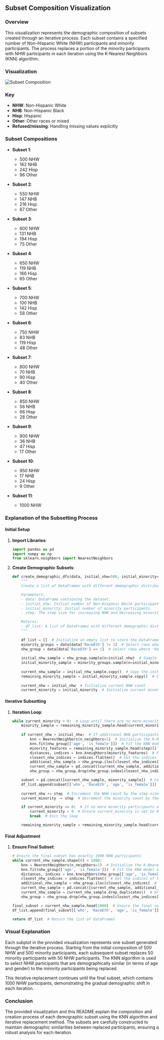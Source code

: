 ## Subset Composition Visualization

### Overview
This visualization represents the demographic composition of subsets created through an iterative process. Each subset contains a specified number of Non-Hispanic White (NHW) participants and minority participants. The process replaces a portion of the minority participants with NHW participants in each iteration using the K-Nearest Neighbors (KNN) algorithm.

### Visualization
![Subset Composition](SubsetCompositionMultipleSubs.jpg)

### Key
- **NHW**: Non-Hispanic White
- **NHB**: Non-Hispanic Black
- **Hisp**: Hispanic
- **Other**: Other races or mixed
- **Refused/missing**: Handling missing values explicitly

### Subset Compositions
- **Subset 1**: 
  - 500 NHW
  - 162 NHB
  - 242 Hisp
  - 96 Other

- **Subset 2**:
  - 550 NHW
  - 147 NHB
  - 216 Hisp
  - 87 Other

- **Subset 3**:
  - 600 NHW
  - 131 NHB
  - 194 Hisp
  - 75 Other

- **Subset 4**:
  - 650 NHW
  - 119 NHB
  - 166 Hisp
  - 65 Other

- **Subset 5**:
  - 700 NHW
  - 100 NHB
  - 142 Hisp
  - 58 Other

- **Subset 6**:
  - 750 NHW
  - 83 NHB
  - 119 Hisp
  - 48 Other

- **Subset 7**:
  - 800 NHW
  - 70 NHB
  - 90 Hisp
  - 40 Other

- **Subset 8**:
  - 850 NHW
  - 56 NHB
  - 66 Hisp
  - 28 Other

- **Subset 9**:
  - 900 NHW
  - 36 NHB
  - 47 Hisp
  - 17 Other

- **Subset 10**:
  - 950 NHW
  - 17 NHB
  - 24 Hisp
  - 9 Other

- **Subset 11**:
  - 1000 NHW

### Explanation of the Subsetting Process

#### Initial Setup
1. **Import Libraries**:
    ```python
    import pandas as pd
    import numpy as np
    from sklearn.neighbors import NearestNeighbors
    ```

2. **Create Demographic Subsets**:
    ```python
    def create_demographic_dfs(data, initial_nhw=500, initial_minority=500, step=50):
        """
        Create a list of DataFrames with different demographic distributions.

        Parameters:
        - data: DataFrame containing the dataset.
        - initial_nhw: Initial number of Non-Hispanic White participants.
        - initial_minority: Initial number of minority participants.
        - step: The step size for increasing NHW and decreasing minority participants in each subsequent DataFrame.

        Returns:
        - df_list: A list of DataFrames with different demographic distributions.
        """
        
        df_list = []  # Initialize an empty list to store the DataFrames
        minority_groups = data[data['RaceEth'] != 1]  # Select rows where 'RaceEth' is not NHW
        nhw_group = data[data['RaceEth'] == 1]  # Select rows where 'RaceEth' is NHW
        
        initial_nhw_sample = nhw_group.sample(n=initial_nhw)  # Sample initial NHW participants
        initial_minority_sample = minority_groups.sample(n=initial_minority)  # Sample initial minority participants
        
        current_nhw_sample = initial_nhw_sample.copy()  # Copy the initial NHW sample to use as the starting point
        remaining_minority_sample = initial_minority_sample.copy()  # Copy the initial minority sample to use as the starting point
        
        current_nhw = initial_nhw  # Initialize current NHW count
        current_minority = initial_minority  # Initialize current minority count
    ```

#### Iterative Subsetting
1. **Iteration Loop**:
    ```python
    while current_minority > 0:  # Loop until there are no more minority participants to decrement
        minority_sample = remaining_minority_sample.head(current_minority)  # Select the first current_minority participants from the remaining sample
        
        if current_nhw > initial_nhw:  # If additional NHW participants are needed
            knn = NearestNeighbors(n_neighbors=1)  # Initialize the K-Nearest Neighbors model with 1 neighbor
            knn.fit(nhw_group[['age', 'is_female']])  # Fit the KNN model on the NHW participants' age and gender
            minority_features = remaining_minority_sample.head(step)[['age', 'is_female']]  # Get the age and gender features of the next batch of minority participants to replace
            distances, indices = knn.kneighbors(minority_features)  # Find the nearest NHW participants for the minority participants to replace
            closest_nhw_indices = indices.flatten()  # Get the indices of the closest NHW participants
            additional_nhw_sample = nhw_group.iloc[closest_nhw_indices]  # Select the closest NHW participants
            current_nhw_sample = pd.concat([current_nhw_sample, additional_nhw_sample])  # Concatenate the additional NHW participants to the current NHW sample
            nhw_group = nhw_group.drop(nhw_group.index[closest_nhw_indices])  # Drop the selected NHW participants from the NHW group

        subset = pd.concat([current_nhw_sample, minority_sample])  # Concatenate the NHW and minority samples to form the subset
        df_list.append(subset[['who', 'RaceEth', 'age', 'is_female']])  # Append the subset to the list with selected columns
        
        current_nhw += step  # Increment the NHW count by the step size
        current_minority -= step  # Decrement the minority count by the step size

        if current_minority <= 0:  # If no more minority participants are left
            current_minority = 0  # Ensure current_minority is set to 0 for the final subset
            break  # Exit the loop

        remaining_minority_sample = remaining_minority_sample.head(current_minority)  # Update the remaining minority sample
    ```

#### Final Adjustment
1. **Ensure Final Subset**:
    ```python
    # Ensure the final subset has exactly 1000 NHW participants
    while current_nhw_sample.shape[0] < 1000:
        knn = NearestNeighbors(n_neighbors=1)  # Initialize the K-Nearest Neighbors model with 1 neighbor
        knn.fit(nhw_group[['age', 'is_female']])  # Fit the KNN model on the NHW participants' age and gender
        distances, indices = knn.kneighbors(nhw_group[['age', 'is_female']].head(1))  # Find the nearest NHW participants
        closest_nhw_indices = indices.flatten()  # Get the indices of the closest NHW participants
        additional_nhw_sample = nhw_group.iloc[closest_nhw_indices]  # Select the closest NHW participants
        current_nhw_sample = pd.concat([current_nhw_sample, additional_nhw_sample])  # Add these NHW participants to the current sample
        current_nhw_sample = current_nhw_sample.drop_duplicates()  # Drop duplicate NHW participants
        nhw_group = nhw_group.drop(nhw_group.index[closest_nhw_indices])  # Drop the selected NHW participants

    final_subset = current_nhw_sample.head(1000)  # Ensure the final subset has exactly 1000 NHW participants
    df_list.append(final_subset[['who', 'RaceEth', 'age', 'is_female']])  # Append the final subset to the list

    return df_list  # Return the list of DataFrames
    ```

### Visual Explanation
Each subplot in the provided visualization represents one subset generated through the iterative process. Starting from the initial composition of 500 NHW and 500 minority participants, each subsequent subset replaces 50 minority participants with 50 NHW participants. The KNN algorithm is used to select NHW participants that are demographically similar (in terms of age and gender) to the minority participants being replaced.

This iterative replacement continues until the final subset, which contains 1000 NHW participants, demonstrating the gradual demographic shift in each iteration.

### Conclusion
The provided visualization and this README explain the composition and creation process of each demographic subset using the KNN algorithm and iterative replacement method. The subsets are carefully constructed to maintain demographic similarities between replaced participants, ensuring a robust analysis for each iteration.
